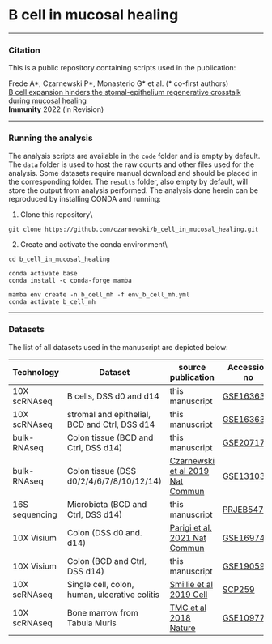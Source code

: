 # B cell in mucosal healing

***
### Citation

This is a public repository containing scripts used in the publication:

Frede A\*, Czarnewski P\*, Monasterio G\* et al. (\* co-first authors)\
[B cell expansion hinders the stomal-epithelium regenerative crosstalk during mucosal healing](https://papers.ssrn.com/sol3/papers.cfm?abstract_id=3945928)\
**Immunity** 2022 (in Revision)



***
### Running the analysis

The analysis scripts are available in the `code` folder  and is empty by default.
The `data` folder is used to host the raw counts and other files used for the analysis.
Some datasets require manual download and should be placed in the corresponding folder. The `results` folder,
also empty by default, will store the output from analysis performed.
The analysis done herein can be reproduced by installing CONDA and running:

1. Clone this repository\
```
git clone https://github.com/czarnewski/b_cell_in_mucosal_healing.git
```

2. Create and activate the conda environment\
```
cd b_cell_in_mucosal_healing

conda activate base
conda install -c conda-forge mamba

mamba env create -n b_cell_mh -f env_b_cell_mh.yml
conda activate b_cell_mh
```

***
### Datasets

The list of all datasets used in the manuscript are depicted below:

| Technology | Dataset | source publication | Accession no |
|------------|---------|--------------------|--------------|
| 10X scRNAseq | B cells, DSS d0 and d14 | this manuscript | [GSE163637](https://0-www-ncbi-nlm-nih-gov.brum.beds.ac.uk/geo/query/acc.cgi?acc=GSE163637) |
| 10X scRNAseq | stromal and epithelial, BCD and Ctrl, DSS d14 | this manuscript | [GSE163638](https://0-www-ncbi-nlm-nih-gov.brum.beds.ac.uk/geo/query/acc.cgi?acc=GSE163638) |
| bulk-RNAseq | Colon tissue (BCD and Ctrl, DSS d14) | this manuscript | [GSE207178](https://0-www-ncbi-nlm-nih-gov.brum.beds.ac.uk/geo/query/acc.cgi?acc=GSE207178) |
| bulk-RNAseq | Colon tissue (DSS d0/2/4/6/7/8/10/12/14) | [Czarnewski et al 2019  Nat Commun](https://www.nature.com/articles/s41467-019-10769-x) | [GSE131032](https://0-www-ncbi-nlm-nih-gov.brum.beds.ac.uk/geo/query/acc.cgi?acc=GSE131032) |
| 16S sequencing | Microbiota (BCD and Ctrl, DSS d14) | this manuscript | [PRJEB54765](https://www.ebi.ac.uk/ena/browser/view/PRJEB54765) |
| 10X Visium | Colon (DSS d0 and. d14) | [Parigi et al. 2021  Nat Commun](https://www.nature.com/articles/s41467-022-28497-0) | [GSE169749](https://0-www-ncbi-nlm-nih-gov.brum.beds.ac.uk/geo/query/acc.cgi?acc=GSE169749) |
| 10X Visium | Colon (BCD and Ctrl, DSS d14) | this manuscript | [GSE190595](https://0-www-ncbi-nlm-nih-gov.brum.beds.ac.uk/geo/query/acc.cgi?acc=GSE190595) |
| 10X scRNAseq |Single cell, colon, human, ulcerative colitis | [Smillie et al 2019 Cell](https://www.sciencedirect.com/science/article/pii/S0092867419307329) | [SCP259](https://singlecell.broadinstitute.org/single_cell/study/SCP259/intra-and-inter-cellular-rewiring-of-the-human-colon-during-ulcerative-colitis) |
| 10X scRNAseq | Bone marrow from Tabula Muris | [TMC et al 2018 Nature](https://www.nature.com/articles/s41586-018-0590-4) | [GSE109774](https://0-www-ncbi-nlm-nih-gov.brum.beds.ac.uk/geo/query/acc.cgi?acc=GSE109774) |
